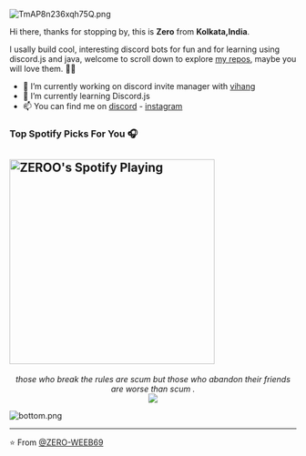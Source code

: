 ![TmAP8n236xqh75Q.png](https://i.loli.net/2021/02/05/vBpEJysHbu4hKPS.jpg)
<!-- You can edit this image in paint and host the image on https://sm.ms/ -->

Hi there, thanks for stopping by, this is **Zero** from **Kolkata,India**.

I usally build cool, interesting discord bots for fun and for learning using discord.js and java, welcome to scroll down to explore [my repos](https://github.com/ZERO-WEEB69), maybe you will love them. 🤍🌹

- 🔭 I’m currently working on discord invite manager with [vihang](https://github.com/noob-dev69)
- 🌱 I’m currently learning Discord.js
- 📫 You can find me on [discord](https://discord.gg/bv8wsJKn) -         [instagram](https://instagram.com/ig_zerosenpa1_69?igshid=esqes5hrtttj)
 
 
### Top Spotify Picks For You 🎧
[<img src="https://now-playing-codestackr.vercel.app/api/spotify-playing" alt="ZEROO's Spotify Playing" width="360" />](https://open.spotify.com/user/31pmhc3yz6jtbjftyqf7ewdvwcnm)
---

<p align="center">
  <i>those who break the rules are scum but those who abandon their friends are worse than scum .</i><br/>
<img src="https://visitor-badge.glitch.me/badge?page_id=ZERO-WEEB69.ZERO-WEEB69"/>
</p>

![bottom.png](https://i.loli.net/2021/02/05/msT1JXd5tBYMjaz.gif)

---
⭐️ From [@ZERO-WEEB69](https://github.com/ZERO-WEEB69)
